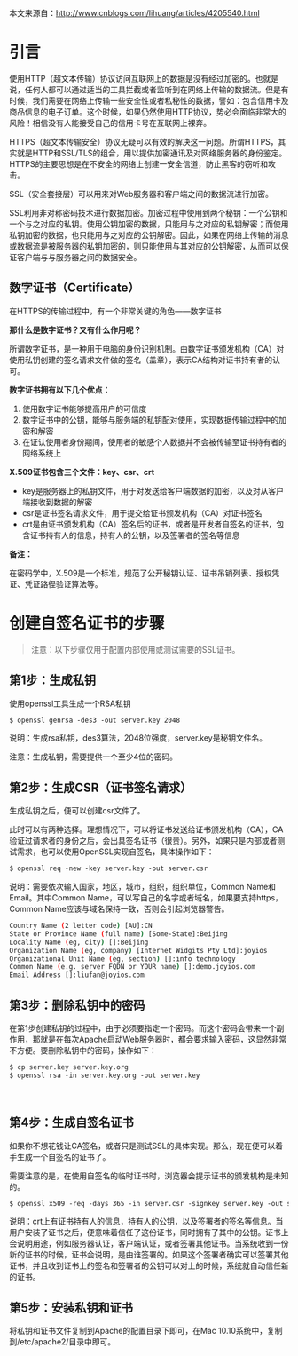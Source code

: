 本文来源自：http://www.cnblogs.com/lihuang/articles/4205540.html

# 引言

使用HTTP（超文本传输）协议访问互联网上的数据是没有经过加密的。也就是说，任何人都可以通过适当的工具拦截或者监听到在网络上传输的数据流。但是有时候，我们需要在网络上传输一些安全性或者私秘性的数据，譬如：包含信用卡及商品信息的电子订单。这个时候，如果仍然使用HTTP协议，势必会面临非常大的风险！相信没有人能接受自己的信用卡号在互联网上裸奔。

HTTPS（超文本传输安全）协议无疑可以有效的解决这一问题。所谓HTTPS，其实就是HTTP和SSL/TLS的组合，用以提供加密通讯及对网络服务器的身份鉴定。HTTPS的主要思想是在不安全的网络上创建一安全信道，防止黑客的窃听和攻击。

SSL（安全套接层）可以用来对Web服务器和客户端之间的数据流进行加密。

SSL利用非对称密码技术进行数据加密。加密过程中使用到两个秘钥：一个公钥和一个与之对应的私钥。使用公钥加密的数据，只能用与之对应的私钥解密；而使用私钥加密的数据，也只能用与之对应的公钥解密。因此，如果在网络上传输的消息或数据流是被服务器的私钥加密的，则只能使用与其对应的公钥解密，从而可以保证客户端与与服务器之间的数据安全。

## 数字证书（Certificate）

在HTTPS的传输过程中，有一个非常关键的角色——数字证书

**那什么是数字证书？又有什么作用呢？**

所谓数字证书，是一种用于电脑的身份识别机制。由数字证书颁发机构（CA）对使用私钥创建的签名请求文件做的签名（盖章），表示CA结构对证书持有者的认可。

**数字证书拥有以下几个优点：**

1. 使用数字证书能够提高用户的可信度
2. 数字证书中的公钥，能够与服务端的私钥配对使用，实现数据传输过程中的加密和解密
3. 在证认使用者身份期间，使用者的敏感个人数据并不会被传输至证书持有者的网络系统上

**X.509证书包含三个文件：key、csr、crt**

- key是服务器上的私钥文件，用于对发送给客户端数据的加密，以及对从客户端接收到数据的解密
- csr是证书签名请求文件，用于提交给证书颁发机构（CA）对证书签名
- crt是由证书颁发机构（CA）签名后的证书，或者是开发者自签名的证书，包含证书持有人的信息，持有人的公钥，以及签署者的签名等信息

**备注：**

在密码学中，X.509是一个标准，规范了公开秘钥认证、证书吊销列表、授权凭证、凭证路径验证算法等。

# 创建自签名证书的步骤

> 注意：以下步骤仅用于配置内部使用或测试需要的SSL证书。

## 第1步：生成私钥

使用openssl工具生成一个RSA私钥

```sh
$ openssl genrsa -des3 -out server.key 2048
```

说明：生成rsa私钥，des3算法，2048位强度，server.key是秘钥文件名。

注意：生成私钥，需要提供一个至少4位的密码。

## 第2步：生成CSR（证书签名请求）

生成私钥之后，便可以创建csr文件了。

此时可以有两种选择。理想情况下，可以将证书发送给证书颁发机构（CA），CA验证过请求者的身份之后，会出具签名证书（很贵）。另外，如果只是内部或者测试需求，也可以使用OpenSSL实现自签名，具体操作如下：

```sh
$ openssl req -new -key server.key -out server.csr
```

说明：需要依次输入国家，地区，城市，组织，组织单位，Common Name和Email。其中Common Name，可以写自己的名字或者域名，如果要支持https，Common Name应该与域名保持一致，否则会引起浏览器警告。  

```sh
Country Name (2 letter code) [AU]:CN
State or Province Name (full name) [Some-State]:Beijing
Locality Name (eg, city) []:Beijing
Organization Name (eg, company) [Internet Widgits Pty Ltd]:joyios
Organizational Unit Name (eg, section) []:info technology
Common Name (e.g. server FQDN or YOUR name) []:demo.joyios.com
Email Address []:liufan@joyios.com
```

## 第3步：删除私钥中的密码

在第1步创建私钥的过程中，由于必须要指定一个密码。而这个密码会带来一个副作用，那就是在每次Apache启动Web服务器时，都会要求输入密码，这显然非常不方便。要删除私钥中的密码，操作如下： 

```sh
$ cp server.key server.key.org
$ openssl rsa -in server.key.org -out server.key
```

 

## 第4步：生成自签名证书

如果你不想花钱让CA签名，或者只是测试SSL的具体实现。那么，现在便可以着手生成一个自签名的证书了。

需要注意的是，在使用自签名的临时证书时，浏览器会提示证书的颁发机构是未知的。

```sh
$ openssl x509 -req -days 365 -in server.csr -signkey server.key -out server.crt
```

说明：crt上有证书持有人的信息，持有人的公钥，以及签署者的签名等信息。当用户安装了证书之后，便意味着信任了这份证书，同时拥有了其中的公钥。证书上会说明用途，例如服务器认证，客户端认证，或者签署其他证书。当系统收到一份新的证书的时候，证书会说明，是由谁签署的。如果这个签署者确实可以签署其他证书，并且收到证书上的签名和签署者的公钥可以对上的时候，系统就自动信任新的证书。

## 第5步：安装私钥和证书

将私钥和证书文件复制到Apache的配置目录下即可，在Mac 10.10系统中，复制到/etc/apache2/目录中即可。